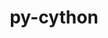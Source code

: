 ---
title: "py-cython"
layout: cache
categories: [package, v0.20.2]
meta: {"versions": ["0.29.33", "3.0.0a9"], "compilers": ["gcc@=11.1.0", "gcc@=11.4.0", "gcc@=12.1.0", "gcc@=7.3.1", "gcc@=7.5.0", "oneapi@=2023.0.0"], "oss": ["amzn2", "ubuntu18.04", "ubuntu20.04", "ubuntu22.04"], "platforms": ["linux"], "targets": ["aarch64", "neoverse_n1", "ppc64le", "x86_64", "x86_64_v3"], "stacks": ["aws-ahug", "aws-ahug-aarch64", "aws-isc", "aws-isc-aarch64", "data-vis-sdk", "e4s", "e4s-oneapi", "e4s-power", "ml-linux-x86_64-cpu", "ml-linux-x86_64-cuda", "ml-linux-x86_64-rocm", "radiuss", "root", "tutorial"], "num_specs": 27, "num_specs_by_stack": {"aws-isc-aarch64": 2, "root": 27, "aws-ahug-aarch64": 2, "aws-isc": 1, "aws-ahug": 1, "radiuss": 3, "e4s-power": 5, "data-vis-sdk": 4, "e4s": 4, "e4s-oneapi": 2, "ml-linux-x86_64-cpu": 2, "ml-linux-x86_64-cuda": 2, "ml-linux-x86_64-rocm": 2, "tutorial": 1}}
spec_details: [{"hash": "5fiiiov3ydqqli5qliv6abgalbfqakmn", "compiler": "gcc@=7.3.1", "versions": ["0.29.33"], "os": "amzn2", "platform": "linux", "target": "aarch64", "variants": ["build_system=python_pip", "patches=71de066"], "stacks": ["aws-isc-aarch64", "root"], "size": "-", "tarball": "https://binaries.spack.io/releases/v0.20.2/build_cache/linux-amzn2-aarch64/gcc-7.3.1/py-cython-0.29.33/linux-amzn2-aarch64-gcc-7.3.1-py-cython-0.29.33-5fiiiov3ydqqli5qliv6abgalbfqakmn.spack"}, {"hash": "ssvw5tlsjjwligesifjxhqhbcbwophmk", "compiler": "gcc@=7.3.1", "versions": ["0.29.33"], "os": "amzn2", "platform": "linux", "target": "aarch64", "variants": ["build_system=python_pip", "patches=71de066"], "stacks": ["aws-ahug-aarch64", "root"], "size": "-", "tarball": "https://binaries.spack.io/releases/v0.20.2/build_cache/linux-amzn2-aarch64/gcc-7.3.1/py-cython-0.29.33/linux-amzn2-aarch64-gcc-7.3.1-py-cython-0.29.33-ssvw5tlsjjwligesifjxhqhbcbwophmk.spack"}, {"hash": "k4bu4s2ohnzndd6ss2ubf67uohfgozt3", "compiler": "gcc@=7.3.1", "versions": ["0.29.33"], "os": "amzn2", "platform": "linux", "target": "neoverse_n1", "variants": ["build_system=python_pip", "patches=71de066"], "stacks": ["aws-isc-aarch64", "root"], "size": "-", "tarball": "https://binaries.spack.io/releases/v0.20.2/build_cache/linux-amzn2-neoverse_n1/gcc-7.3.1/py-cython-0.29.33/linux-amzn2-neoverse_n1-gcc-7.3.1-py-cython-0.29.33-k4bu4s2ohnzndd6ss2ubf67uohfgozt3.spack"}, {"hash": "qnux7izva4qlwkb6ewrkgb5tbwztf3a7", "compiler": "gcc@=7.3.1", "versions": ["0.29.33"], "os": "amzn2", "platform": "linux", "target": "neoverse_n1", "variants": ["build_system=python_pip", "patches=71de066"], "stacks": ["aws-ahug-aarch64", "root"], "size": "-", "tarball": "https://binaries.spack.io/releases/v0.20.2/build_cache/linux-amzn2-neoverse_n1/gcc-7.3.1/py-cython-0.29.33/linux-amzn2-neoverse_n1-gcc-7.3.1-py-cython-0.29.33-qnux7izva4qlwkb6ewrkgb5tbwztf3a7.spack"}, {"hash": "6px4hghuy4l6uigogpwhrpflksxuqspb", "compiler": "gcc@=7.3.1", "versions": ["0.29.33"], "os": "amzn2", "platform": "linux", "target": "x86_64_v3", "variants": ["build_system=python_pip", "patches=71de066"], "stacks": ["aws-isc", "root"], "size": "-", "tarball": "https://binaries.spack.io/releases/v0.20.2/build_cache/linux-amzn2-x86_64_v3/gcc-7.3.1/py-cython-0.29.33/linux-amzn2-x86_64_v3-gcc-7.3.1-py-cython-0.29.33-6px4hghuy4l6uigogpwhrpflksxuqspb.spack"}, {"hash": "wj5ptfdg2loe22zamrdawkqemmasnevo", "compiler": "gcc@=7.3.1", "versions": ["0.29.33"], "os": "amzn2", "platform": "linux", "target": "x86_64_v3", "variants": ["build_system=python_pip", "patches=71de066"], "stacks": ["aws-ahug", "root"], "size": "-", "tarball": "https://binaries.spack.io/releases/v0.20.2/build_cache/linux-amzn2-x86_64_v3/gcc-7.3.1/py-cython-0.29.33/linux-amzn2-x86_64_v3-gcc-7.3.1-py-cython-0.29.33-wj5ptfdg2loe22zamrdawkqemmasnevo.spack"}, {"hash": "7q2iiccyq76fqp6x3o653qjhnqpprg5b", "compiler": "gcc@=7.5.0", "versions": ["0.29.33"], "os": "ubuntu18.04", "platform": "linux", "target": "x86_64_v3", "variants": ["build_system=python_pip", "patches=71de066"], "stacks": ["radiuss", "root"], "size": "-", "tarball": "https://binaries.spack.io/releases/v0.20.2/build_cache/linux-ubuntu18.04-x86_64_v3/gcc-7.5.0/py-cython-0.29.33/linux-ubuntu18.04-x86_64_v3-gcc-7.5.0-py-cython-0.29.33-7q2iiccyq76fqp6x3o653qjhnqpprg5b.spack"}, {"hash": "voqbzukiocjof5sdbl7in27k2nqcaajk", "compiler": "gcc@=7.5.0", "versions": ["0.29.33"], "os": "ubuntu18.04", "platform": "linux", "target": "x86_64_v3", "variants": ["build_system=python_pip", "patches=71de066"], "stacks": ["radiuss", "root"], "size": "-", "tarball": "https://binaries.spack.io/releases/v0.20.2/build_cache/linux-ubuntu18.04-x86_64_v3/gcc-7.5.0/py-cython-0.29.33/linux-ubuntu18.04-x86_64_v3-gcc-7.5.0-py-cython-0.29.33-voqbzukiocjof5sdbl7in27k2nqcaajk.spack"}, {"hash": "ivc52i4kin5grwj5lho3trsvr2qysz53", "compiler": "gcc@=7.5.0", "versions": ["0.29.33"], "os": "ubuntu18.04", "platform": "linux", "target": "x86_64_v3", "variants": ["build_system=python_pip", "patches=71de066"], "stacks": ["radiuss", "root"], "size": "-", "tarball": "https://binaries.spack.io/releases/v0.20.2/build_cache/linux-ubuntu18.04-x86_64_v3/gcc-7.5.0/py-cython-0.29.33/linux-ubuntu18.04-x86_64_v3-gcc-7.5.0-py-cython-0.29.33-ivc52i4kin5grwj5lho3trsvr2qysz53.spack"}, {"hash": "rwh3yvwv2cb4m6odpcbq2mph4qps4dvt", "compiler": "gcc@=11.1.0", "versions": ["0.29.33"], "os": "ubuntu20.04", "platform": "linux", "target": "ppc64le", "variants": ["build_system=python_pip", "patches=71de066"], "stacks": ["e4s-power", "root"], "size": "-", "tarball": "https://binaries.spack.io/releases/v0.20.2/build_cache/linux-ubuntu20.04-ppc64le/gcc-11.1.0/py-cython-0.29.33/linux-ubuntu20.04-ppc64le-gcc-11.1.0-py-cython-0.29.33-rwh3yvwv2cb4m6odpcbq2mph4qps4dvt.spack"}, {"hash": "gwkxbtohjdbxr7sfnczjejwqg62cht4h", "compiler": "gcc@=11.1.0", "versions": ["0.29.33"], "os": "ubuntu20.04", "platform": "linux", "target": "ppc64le", "variants": ["build_system=python_pip", "patches=71de066"], "stacks": ["e4s-power", "root"], "size": "-", "tarball": "https://binaries.spack.io/releases/v0.20.2/build_cache/linux-ubuntu20.04-ppc64le/gcc-11.1.0/py-cython-0.29.33/linux-ubuntu20.04-ppc64le-gcc-11.1.0-py-cython-0.29.33-gwkxbtohjdbxr7sfnczjejwqg62cht4h.spack"}, {"hash": "aszzjwaot74qhniyke4ylrjvnnvpgh6q", "compiler": "gcc@=11.1.0", "versions": ["0.29.33"], "os": "ubuntu20.04", "platform": "linux", "target": "ppc64le", "variants": ["build_system=python_pip", "patches=71de066"], "stacks": ["e4s-power", "root"], "size": "-", "tarball": "https://binaries.spack.io/releases/v0.20.2/build_cache/linux-ubuntu20.04-ppc64le/gcc-11.1.0/py-cython-0.29.33/linux-ubuntu20.04-ppc64le-gcc-11.1.0-py-cython-0.29.33-aszzjwaot74qhniyke4ylrjvnnvpgh6q.spack"}, {"hash": "pafypmzgrlfg5wlwndahtbsuaz63uevw", "compiler": "gcc@=11.1.0", "versions": ["0.29.33"], "os": "ubuntu20.04", "platform": "linux", "target": "ppc64le", "variants": ["build_system=python_pip", "patches=71de066"], "stacks": ["e4s-power", "root"], "size": "-", "tarball": "https://binaries.spack.io/releases/v0.20.2/build_cache/linux-ubuntu20.04-ppc64le/gcc-11.1.0/py-cython-0.29.33/linux-ubuntu20.04-ppc64le-gcc-11.1.0-py-cython-0.29.33-pafypmzgrlfg5wlwndahtbsuaz63uevw.spack"}, {"hash": "obbraal4mxmgoqnkzmywmtqb2fydgful", "compiler": "gcc@=11.1.0", "versions": ["3.0.0a9"], "os": "ubuntu20.04", "platform": "linux", "target": "ppc64le", "variants": ["build_system=python_pip"], "stacks": ["e4s-power", "root"], "size": "-", "tarball": "https://binaries.spack.io/releases/v0.20.2/build_cache/linux-ubuntu20.04-ppc64le/gcc-11.1.0/py-cython-3.0.0a9/linux-ubuntu20.04-ppc64le-gcc-11.1.0-py-cython-3.0.0a9-obbraal4mxmgoqnkzmywmtqb2fydgful.spack"}, {"hash": "hzsulhrhtwjkcmgxbdmtjeixts3be5u4", "compiler": "gcc@=11.1.0", "versions": ["0.29.33"], "os": "ubuntu20.04", "platform": "linux", "target": "x86_64_v3", "variants": ["build_system=python_pip", "patches=71de066"], "stacks": ["data-vis-sdk", "root"], "size": "-", "tarball": "https://binaries.spack.io/releases/v0.20.2/build_cache/linux-ubuntu20.04-x86_64_v3/gcc-11.1.0/py-cython-0.29.33/linux-ubuntu20.04-x86_64_v3-gcc-11.1.0-py-cython-0.29.33-hzsulhrhtwjkcmgxbdmtjeixts3be5u4.spack"}, {"hash": "dx3jceeepjkuh3fubojv4wyudufl64om", "compiler": "gcc@=11.1.0", "versions": ["0.29.33"], "os": "ubuntu20.04", "platform": "linux", "target": "x86_64_v3", "variants": ["build_system=python_pip", "patches=71de066"], "stacks": ["e4s", "root"], "size": "-", "tarball": "https://binaries.spack.io/releases/v0.20.2/build_cache/linux-ubuntu20.04-x86_64_v3/gcc-11.1.0/py-cython-0.29.33/linux-ubuntu20.04-x86_64_v3-gcc-11.1.0-py-cython-0.29.33-dx3jceeepjkuh3fubojv4wyudufl64om.spack"}, {"hash": "qmocquppxumx7we5n4soc3qrvxxwrakt", "compiler": "gcc@=11.1.0", "versions": ["0.29.33"], "os": "ubuntu20.04", "platform": "linux", "target": "x86_64_v3", "variants": ["build_system=python_pip", "patches=71de066"], "stacks": ["e4s", "root"], "size": "-", "tarball": "https://binaries.spack.io/releases/v0.20.2/build_cache/linux-ubuntu20.04-x86_64_v3/gcc-11.1.0/py-cython-0.29.33/linux-ubuntu20.04-x86_64_v3-gcc-11.1.0-py-cython-0.29.33-qmocquppxumx7we5n4soc3qrvxxwrakt.spack"}, {"hash": "fie4tj5o4ljqu7ezg3x5amfxebi2npwr", "compiler": "oneapi@=2023.0.0", "versions": ["0.29.33"], "os": "ubuntu20.04", "platform": "linux", "target": "x86_64", "variants": ["build_system=python_pip", "patches=71de066"], "stacks": ["e4s-oneapi", "root"], "size": "-", "tarball": "https://binaries.spack.io/releases/v0.20.2/build_cache/linux-ubuntu20.04-x86_64/oneapi-2023.0.0/py-cython-0.29.33/linux-ubuntu20.04-x86_64-oneapi-2023.0.0-py-cython-0.29.33-fie4tj5o4ljqu7ezg3x5amfxebi2npwr.spack"}, {"hash": "2zeodsjyyo7awmdm5sdkoudqpuknrwgq", "compiler": "oneapi@=2023.0.0", "versions": ["0.29.33"], "os": "ubuntu20.04", "platform": "linux", "target": "x86_64", "variants": ["build_system=python_pip", "patches=71de066"], "stacks": ["e4s-oneapi", "root"], "size": "-", "tarball": "https://binaries.spack.io/releases/v0.20.2/build_cache/linux-ubuntu20.04-x86_64/oneapi-2023.0.0/py-cython-0.29.33/linux-ubuntu20.04-x86_64-oneapi-2023.0.0-py-cython-0.29.33-2zeodsjyyo7awmdm5sdkoudqpuknrwgq.spack"}, {"hash": "uxbjf4246brbztfc5e6hhmyjjgp62bvq", "compiler": "gcc@=11.1.0", "versions": ["0.29.33"], "os": "ubuntu20.04", "platform": "linux", "target": "x86_64_v3", "variants": ["build_system=python_pip", "patches=71de066"], "stacks": ["data-vis-sdk", "root"], "size": "-", "tarball": "https://binaries.spack.io/releases/v0.20.2/build_cache/linux-ubuntu20.04-x86_64_v3/gcc-11.1.0/py-cython-0.29.33/linux-ubuntu20.04-x86_64_v3-gcc-11.1.0-py-cython-0.29.33-uxbjf4246brbztfc5e6hhmyjjgp62bvq.spack"}, {"hash": "uyuevjxzwbbwt5daw3vq2pcu2skvmwfy", "compiler": "gcc@=11.1.0", "versions": ["0.29.33"], "os": "ubuntu20.04", "platform": "linux", "target": "x86_64_v3", "variants": ["build_system=python_pip", "patches=71de066"], "stacks": ["data-vis-sdk", "root"], "size": "-", "tarball": "https://binaries.spack.io/releases/v0.20.2/build_cache/linux-ubuntu20.04-x86_64_v3/gcc-11.1.0/py-cython-0.29.33/linux-ubuntu20.04-x86_64_v3-gcc-11.1.0-py-cython-0.29.33-uyuevjxzwbbwt5daw3vq2pcu2skvmwfy.spack"}, {"hash": "t2y5ilw27iqhqp7qmgyzgo7bdxjtdczg", "compiler": "gcc@=11.1.0", "versions": ["0.29.33"], "os": "ubuntu20.04", "platform": "linux", "target": "x86_64_v3", "variants": ["build_system=python_pip", "patches=71de066"], "stacks": ["e4s", "root"], "size": "-", "tarball": "https://binaries.spack.io/releases/v0.20.2/build_cache/linux-ubuntu20.04-x86_64_v3/gcc-11.1.0/py-cython-0.29.33/linux-ubuntu20.04-x86_64_v3-gcc-11.1.0-py-cython-0.29.33-t2y5ilw27iqhqp7qmgyzgo7bdxjtdczg.spack"}, {"hash": "ks3jpqhiv3cpj2v3vpn4lnz65ceybwyy", "compiler": "gcc@=11.1.0", "versions": ["0.29.33"], "os": "ubuntu20.04", "platform": "linux", "target": "x86_64_v3", "variants": ["build_system=python_pip", "patches=71de066"], "stacks": ["data-vis-sdk", "root"], "size": "-", "tarball": "https://binaries.spack.io/releases/v0.20.2/build_cache/linux-ubuntu20.04-x86_64_v3/gcc-11.1.0/py-cython-0.29.33/linux-ubuntu20.04-x86_64_v3-gcc-11.1.0-py-cython-0.29.33-ks3jpqhiv3cpj2v3vpn4lnz65ceybwyy.spack"}, {"hash": "6ptfkum76jexya4qiiqup6izsy5obgka", "compiler": "gcc@=11.1.0", "versions": ["0.29.33"], "os": "ubuntu20.04", "platform": "linux", "target": "x86_64_v3", "variants": ["build_system=python_pip", "patches=71de066"], "stacks": ["e4s", "root"], "size": "-", "tarball": "https://binaries.spack.io/releases/v0.20.2/build_cache/linux-ubuntu20.04-x86_64_v3/gcc-11.1.0/py-cython-0.29.33/linux-ubuntu20.04-x86_64_v3-gcc-11.1.0-py-cython-0.29.33-6ptfkum76jexya4qiiqup6izsy5obgka.spack"}, {"hash": "vhrofealjtuzjhwfeogcvqd6olnne5mj", "compiler": "gcc@=11.4.0", "versions": ["0.29.33"], "os": "ubuntu22.04", "platform": "linux", "target": "x86_64_v3", "variants": ["build_system=python_pip", "patches=71de066"], "stacks": ["ml-linux-x86_64-cpu", "ml-linux-x86_64-cuda", "ml-linux-x86_64-rocm", "root"], "size": "-", "tarball": "https://binaries.spack.io/releases/v0.20.2/build_cache/linux-ubuntu22.04-x86_64_v3/gcc-11.4.0/py-cython-0.29.33/linux-ubuntu22.04-x86_64_v3-gcc-11.4.0-py-cython-0.29.33-vhrofealjtuzjhwfeogcvqd6olnne5mj.spack"}, {"hash": "qabtd7z2ngpnpi4hsmk2zk7gzjxsjvvk", "compiler": "gcc@=11.4.0", "versions": ["0.29.33"], "os": "ubuntu22.04", "platform": "linux", "target": "x86_64_v3", "variants": ["build_system=python_pip", "patches=71de066"], "stacks": ["ml-linux-x86_64-cpu", "ml-linux-x86_64-cuda", "ml-linux-x86_64-rocm", "root"], "size": "-", "tarball": "https://binaries.spack.io/releases/v0.20.2/build_cache/linux-ubuntu22.04-x86_64_v3/gcc-11.4.0/py-cython-0.29.33/linux-ubuntu22.04-x86_64_v3-gcc-11.4.0-py-cython-0.29.33-qabtd7z2ngpnpi4hsmk2zk7gzjxsjvvk.spack"}, {"hash": "ny2lq6wzqrb4vrifw474px2u237xpqyl", "compiler": "gcc@=12.1.0", "versions": ["0.29.33"], "os": "ubuntu22.04", "platform": "linux", "target": "x86_64_v3", "variants": ["build_system=python_pip", "patches=71de066"], "stacks": ["tutorial", "root"], "size": "-", "tarball": "https://binaries.spack.io/releases/v0.20.2/build_cache/linux-ubuntu22.04-x86_64_v3/gcc-12.1.0/py-cython-0.29.33/linux-ubuntu22.04-x86_64_v3-gcc-12.1.0-py-cython-0.29.33-ny2lq6wzqrb4vrifw474px2u237xpqyl.spack"}]
---